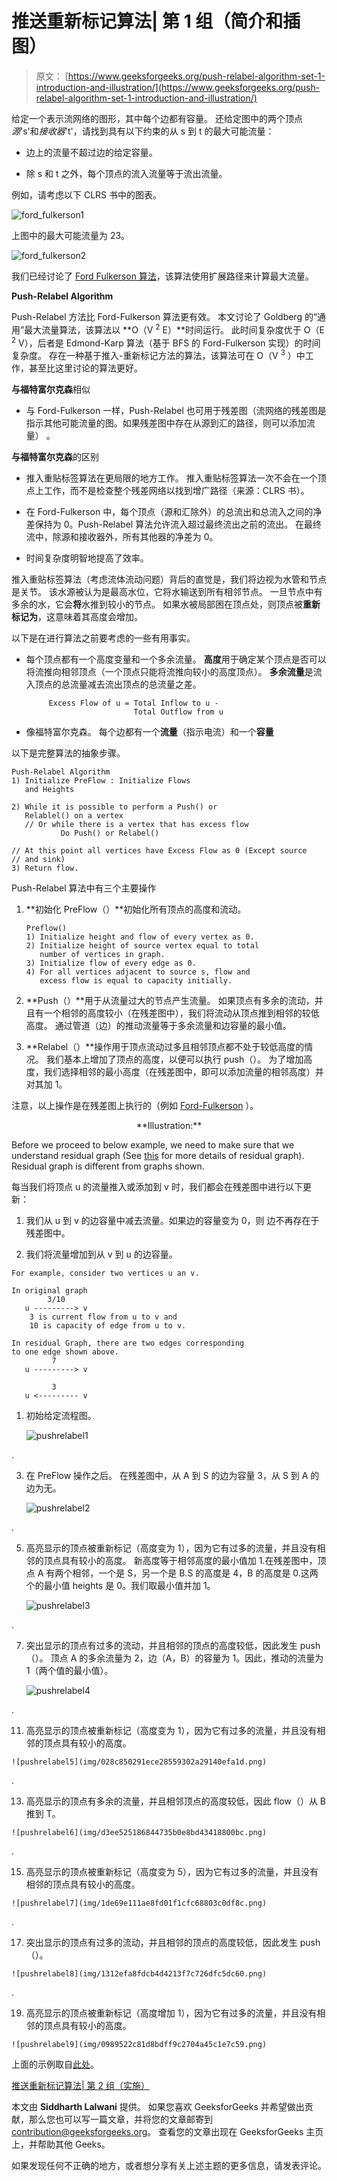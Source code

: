 # 推送重新标记算法| 第 1 组（简介和插图）

> 原文： [https://www.geeksforgeeks.org/push-relabel-algorithm-set-1-introduction-and-illustration/](https://www.geeksforgeeks.org/push-relabel-algorithm-set-1-introduction-and-illustration/)

给定一个表示流网络的图形，其中每个边都有容量。 还给定图中的两个顶点*源*'s'和*接收器*'t'，请找到具有以下约束的从 s 到 t 的最大可能流量：

+   边上的流量不超过边的给定容量。

+   除 s 和 t 之外，每个顶点的流入流量等于流出流量。

例如，请考虑以下 CLRS 书中的图表。

![ford_fulkerson1](img/568b1131326471bed1ddb97bf1399c90.png)

上图中的最大可能流量为 23。

![ford_fulkerson2](img/0cc230058968c39cad925949a53ee714.png)

我们已经讨论了 [Ford Fulkerson 算法](https://www.geeksforgeeks.org/ford-fulkerson-algorithm-for-maximum-flow-problem/)，该算法使用扩展路径来计算最大流量。

**Push-Relabel Algorithm**

Push-Relabel 方法比 Ford-Fulkerson 算法更有效。 本文讨论了 Goldberg 的“通用”最大流量算法，该算法以 **O（V <sup>2</sup> E）**时间运行。 此时间复杂度优于 O（E <sup>2</sup> V），后者是 Edmond-Karp 算法（基于 BFS 的 Ford-Fulkerson 实现）的时间复杂度。 存在一种基于推入-重新标记方法的算法，该算法可在 O（V <sup>3</sup> ）中工作，甚至比这里讨论的算法更好。

**与福特富尔克森**相似

*   与 Ford-Fulkerson 一样，Push-Relabel 也可用于残差图（流网络的残差图是指示其他可能流量的图。如果残差图中存在从源到汇的路径，则可以添加流量） 。

**与福特富尔克森**的区别

*   推入重贴标签算法在更局限的地方工作。 推入重贴标签算法一次不会在一个顶点上工作，而不是检查整个残差网络以找到增广路径（来源：CLRS 书）。

*   在 Ford-Fulkerson 中，每个顶点（源和汇除外）的总流出和总流入之间的净差保持为 0。Push-Relabel 算法允许流入超过最终流出之前的流出。 在最终流中，除源和接收器外，所有其他器的净差为 0。

*   时间复杂度明智地提高了效率。

推入重贴标签算法（考虑流体流动问题）背后的直觉是，我们将边视为水管和节点是关节。 该水源被认为是最高水位，它将水输送到所有相邻节点。 一旦节点中有多余的水，它会**将**水推到较小的节点。 如果水被局部困在顶点处，则顶点被**重新标记为**，这意味着其高度会增加。

以下是在进行算法之前要考虑的一些有用事实。

*   每个顶点都有一个高度变量和一个多余流量。 **高度**用于确定某个顶点是否可以将流推向相邻顶点（一个顶点只能将流推向较小的高度顶点）。 **多余流量**是流入顶点的总流量减去流出顶点的总流量之差。

    ```
         Excess Flow of u = Total Inflow to u - 
                            Total Outflow from u
    ```

*   像福特富尔克森。 每个边都有一个**流量**（指示电流）和一个**容量**

以下是完整算法的抽象步骤。

```
Push-Relabel Algorithm 
1) Initialize PreFlow : Initialize Flows 
   and Heights 

2) While it is possible to perform a Push() or 
   Relablel() on a vertex
   // Or while there is a vertex that has excess flow
           Do Push() or Relabel()

// At this point all vertices have Excess Flow as 0 (Except source
// and sink)
3) Return flow.

```

Push-Relabel 算法中有三个主要操作

1.  **初始化 PreFlow（）**初始化所有顶点的高度和流动。

    ```
    Preflow() 
    1) Initialize height and flow of every vertex as 0.
    2) Initialize height of source vertex equal to total 
       number of vertices in graph.
    3) Initialize flow of every edge as 0.
    4) For all vertices adjacent to source s, flow and  
       excess flow is equal to capacity initially.
    ```

2.  **Push（）**用于从流量过大的节点产生流量。 如果顶点有多余的流动，并且有一个相邻的高度较小（在残差图中），我们将流动从顶点推到相邻的较低高度。 通过管道（边）的推动流量等于多余流量和边容量的最小值。

3.  **Relabel（）**操作用于顶点流动过多且相邻顶点都不处于较低高度的情况。 我们基本上增加了顶点的高度，以便可以执行 push（）。 为了增加高度，我们选择相邻的最小高度（在残差图中，即可以添加流量的相邻高度）并对其加 1。

注意，以上操作是在残差图上执行的（例如 [Ford-Fulkerson](https://www.geeksforgeeks.org/ford-fulkerson-algorithm-for-maximum-flow-problem/) ）。

<center>**Illustration:**</center>

Before we proceed to below example, we need to make sure that we understand residual graph (See [this](https://www.geeksforgeeks.org/ford-fulkerson-algorithm-for-maximum-flow-problem/) for more details of residual graph). Residual graph is different from graphs shown.

每当我们将顶点 u 的流量推入或添加到 v 时，我们都会在残差图中进行以下更新：

1.  我们从 u 到 v 的边容量中减去流量。如果边的容量变为 0，则 边不再存在于残差图中。

2.  我们将流量增加到从 v 到 u 的边容量。

```
For example, consider two vertices u an v.

In original graph
        3/10
   u ---------> v
    3 is current flow from u to v and
    10 is capacity of edge from u to v.

In residual Graph, there are two edges corresponding
to one edge shown above.
         7
   u ---------> v

         3
   u <--------- v 
```

1.  初始给定流程图。

    ![pushrelabel1](img/7e0967b8f18740c26d835c41c1f6601c.png)

.

3.  在 PreFlow 操作之后。 在残差图中，从 A 到 S 的边为容量 3，从 S 到 A 的边为无。

    ![pushrelabel2](img/f2be4224279f4f1e0948c4207f3b7984.png)

.

5.  高亮显示的顶点被重新标记（高度变为 1），因为它有过多的流量，并且没有相邻的顶点具有较小的高度。 新高度等于相邻高度的最小值加 1.在残差图中，顶点 A 有两个相邻，一个是 S，另一个是 B.S 的高度是 4，B 的高度是 0.这两个的最小值 heights 是 0。我们取最小值并加 1。

    ![pushrelabel3](img/90e1509ccda298d51926c011f34afd4c.png)

.

7.  突出显示的顶点有过多的流动，并且相邻的顶点的高度较低，因此发生 push（）。 顶点 A 的多余流量为 2，边（A，B）的容量为 1。因此，推动的流量为 1（两个值的最小值）。

    ![pushrelabel4](img/6e833f3c48fefea399983543bd97e8d6.png)

.

11.  高亮显示的顶点被重新标记（高度变为 1），因为它有过多的流量，并且没有相邻的顶点具有较小的高度。

    ![pushrelabel5](img/028c850291ece28559302a29140efa1d.png)

.

13.  高亮显示的顶点有多余的流量，并且相邻顶点的高度较低，因此 flow（）从 B 推到 T。

    ![pushrelabel6](img/d3ee525186844735b0e8bd43418800bc.png)

.

15.  高亮显示的顶点被重新标记（高度变为 5），因为它有过多的流量，并且没有相邻的顶点具有较小的高度。

    ![pushrelabel7](img/1de69e111ae8fd01f1cfc68803c0df8c.png)

.

17.  突出显示的顶点有过多的流动，并且相邻的顶点的高度较低，因此发生 push（）。

    ![pushrelabel8](img/1312efa8fdcb4d4213f7c726dfc5dc60.png)

.

19.  高亮显示的顶点被重新标记（高度增加 1），因为它有过多的流量，并且没有相邻的顶点具有较小的高度。

    ![pushrelabel9](img/0989522c81d8bdff9c2704a45c1e7c59.png)

上面的示例取自[此处](http://melodi.ee.washington.edu/~bilmes/grg/pushrelabel1.ppt)。

[推送重新标记算法| 第 2 组（实施）](https://www.geeksforgeeks.org/push-relabel-algorithm-set-2-implementation/)

本文由 **Siddharth Lalwani** 提供。 如果您喜欢 GeeksforGeeks 并希望做出贡献，那么您也可以写一篇文章，并将您的文章邮寄到 contribution@geeksforgeeks.org。 查看您的文章出现在 GeeksforGeeks 主页上，并帮助其他 Geeks。

如果发现任何不正确的地方，或者想分享有关上述主题的更多信息，请发表评论。


